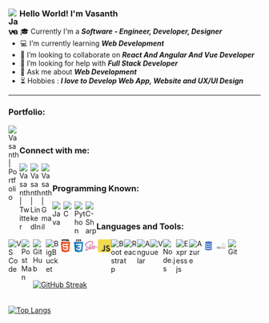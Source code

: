 ### Hello World! I'm Vasanth <img align="left" alt="Java" width="22px" src="https://emojis.slackmojis.com/emojis/images/1593555389/9579/blob_excited.gif?1593555389" />
- 🎓 Currently I'm a ***Software - Engineer, Developer, Designer***
- 💻 I’m currently learning ***Web Development***
- 👬 I’m looking to collaborate on ***React And Angular And Vue Developer***
- 🔭 I’m looking for help with ***Full Stack Developer***
- 💬 Ask me about ***Web Development***
- ⏳ Hobbies : ***I love to Develop Web App, Website and UX/UI Design***
<hr/>

### Portfolio:

[<img align="left" alt="Vasanth | Portfolio" width="22px" src="https://vasanth1009.github.io/Personal-Portfolio/Image/favicon.png" />][website]
<br />

### Connect with me:

[<img align="left" alt="Vasanth | Twitter" width="22px" src="https://abs.twimg.com/favicons/twitter.ico" />][twitter]
[<img align="left" alt="Vasanth | LinkedIn" width="22px" src="https://static-exp1.licdn.com/sc/h/al2o9zrvru7aqj8e1x2rzsrca" />][linkedin]
[<img align="left" alt="Vasanth | Gmail" width="22px" src="https://ssl.gstatic.com/ui/v1/icons/mail/rfr/gmail.ico" />][gmail]
<br />

### Programming Known:

<img align="left" alt="Java" width="22px" src="https://img.icons8.com/color/48/000000/java.png" />
<img align="left" alt="C" width="22px" src="https://img.icons8.com/color/48/000000/c-programming.png" />
<img align="left" alt="Python" width="22px" src="https://img.icons8.com/color/48/000000/python.png" />
<img align="left" alt="C-Sharp" width="22px" src="https://img.icons8.com/color/48/000000/c-sharp-logo-2.png" />
<br />

### Languages and Tools:

<img align="left" alt="VS Code" width="26px" src="https://code.visualstudio.com/favicon.ico" />
<img align="left" alt="PostMan" width="23px" src="https://www.postman.com/favicon-32x32.png?v=13d51aa1bbfaacb557bf41b85783e441" />
<img align="left" alt="GitHub" width="26px" src="https://github.com/fluidicon.png" />
<img align="left" alt="BigBucket" width="26px" src="https://d301sr5gafysq2.cloudfront.net/frontbucket/parcel/present/build-favicon-default.5ced79d9.ico" />
<img align="left" alt="HTML5" width="26px" src="https://raw.githubusercontent.com/github/explore/80688e429a7d4ef2fca1e82350fe8e3517d3494d/topics/html/html.png" />
<img align="left" alt="CSS3" width="26px" src="https://raw.githubusercontent.com/github/explore/80688e429a7d4ef2fca1e82350fe8e3517d3494d/topics/css/css.png" />
<img align="left" alt="Sass" width="26px" src="https://raw.githubusercontent.com/github/explore/80688e429a7d4ef2fca1e82350fe8e3517d3494d/topics/sass/sass.png" />
<img align="left" alt="JS" width="26px" src="https://raw.githubusercontent.com/github/explore/80688e429a7d4ef2fca1e82350fe8e3517d3494d/topics/javascript/javascript.png" />
<img align="left" alt="Bootstrap" width="26px" src="https://getbootstrap.com/docs/5.0/assets/img/favicons/favicon.ico" />
<img align="left" alt="React" width="26px" src="https://reactjs.org/favicon.ico" />
<img align="left" alt="Angular" width="26px" src="https://angular.io/assets/images/favicons/favicon.ico" />
<img align="left" alt="Vue" width="26px" src="https://vuejs.org/images/icons/android-icon-192x192.png" />
<img align="left" alt="Node.js" width="26px" src="https://nodejs.org/static/images/favicons/favicon.ico" />
<img align="left" alt="Expressjs" width="26px" src="https://expressjs.com/images/favicon.png" />
<img align="left" alt="Azure" width="26px" src="https://img.icons8.com/color/48/000000/azure-1.png" />
<img align="left" alt="SQL" width="26px" src="https://raw.githubusercontent.com/github/explore/80688e429a7d4ef2fca1e82350fe8e3517d3494d/topics/sql/sql.png" />
<img align="left" alt="MySQL" width="26px" src="https://raw.githubusercontent.com/github/explore/80688e429a7d4ef2fca1e82350fe8e3517d3494d/topics/mysql/mysql.png" />
<img align="left" alt="Git" width="26px" src="https://git-scm.com/favicon.ico" />
<br />
<br />
<br />
<br />

[![GitHub Streak](https://github-readme-streak-stats.herokuapp.com?user=Vasanth1009&theme=dark&hide_border=true)](https://git.io/streak-stats)
<br />
<br />
<br />
[![Top Langs](https://github-readme-stats.vercel.app/api/top-langs/?username=Vasanth1009&layout=compact&theme=dark)](https://github.com/Vasanth1009/github-readme-stats)

[website]: https://vasanth1009.github.io/Personal-Portfolio/
[twitter]: https://twitter.com/Vasanth10091999
[linkedin]: https://www.linkedin.com/in/vasanthprabhakaran/
[gmail]: mailto:vasanthprabhakaran1999@gmail.com
